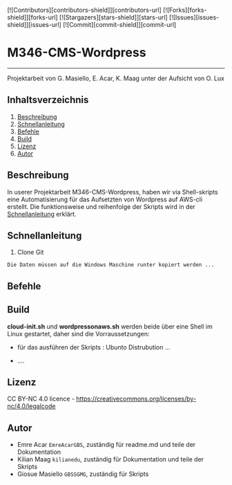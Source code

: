 [![Contributors][contributors-shield]][contributors-url]
[![Forks][forks-shield]][forks-url]
[![Stargazers][stars-shield]][stars-url]
[![Issues][issues-shield]][issues-url]
[![Commit][commit-shield]][commit-url]

# M346-CMS-Wordpress

---

Projektarbeit von G. Masiello, E. Acar, K. Maag unter der Aufsicht von O. Lux


## Inhaltsverzeichnis
1. [Beschreibung](#beschreibung)
2. [Schnellanleitung](#schnellanleitung)
3. [Befehle](#befehle)
4. [Build](#build)
5. [Lizenz](#lizenz)
6. [Autor](#autor) 


## Beschreibung
In userer Projektarbeit M346-CMS-Wordpress, haben wir via Shell-skripts eine Automatisierung für das Aufsetzten von Wordpress auf AWS-cli erstellt. Die funktionsweise und reihenfolge der Skripts wird in der [Schnellanleitung](#schnellanleitung) erklärt.



## Schnellanleitung


1. Clone Git 
```
Die Daten müssen auf die Windows Maschine runter kopiert werden ...
```

## Befehle





## Build


**cloud-init.sh** und **wordpressonaws.sh** werden beide über eine Shell im Linux gestartet, daher sind die Vorraussetzungen:

* für das ausführen der Skripts : Ubunto Distrubution ...

* ....




## Lizenz
CC BY-NC 4.0 licence - https://creativecommons.org/licenses/by-nc/4.0/legalcode




## Autor
* Emre Acar `EmreAcarGBS`, zuständig für readme.md und teile der Dokumentation
* Kilian Maag `kilianedu`, zuständig für Dokumentation und teile der Skripts
* Giosue Masiello `GBSSGMG`, zuständig für Skripts

